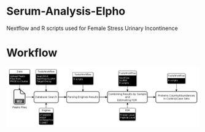 # Serum-Analysis-Elpho
Nextflow and R scripts used for Female Stress Urinary Incontinence
# Workflow
![GitHub Logo](pipline-final.png)
